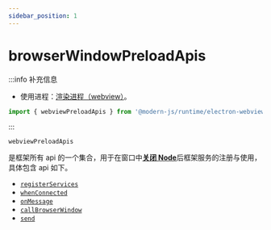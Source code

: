 ```yaml
---
sidebar_position: 1
---
```


# browserWindowPreloadApis

:::info 补充信息
* 使用进程：[渲染进程（webview）](/docs/guides/features/electron/basic#渲染进程)。

```typescript
import { webviewPreloadApis } from '@modern-js/runtime/electron-webview';
```
:::


`webviewPreloadApis`

是框架所有 api 的一个集合，用于在窗口中[**关闭 Node**](/docs/guides/features/electron/develop)后框架服务的注册与使用，具体包含 api 如下。

- [`registerServices`](/docs/apis/runtime/electron/webview-process/index#registerservices)
- [`whenConnected`](/docs/apis/runtime/electron/webview-process/index#whenConnected)
- [`onMessage`](/docs/apis/runtime/electron/webview-process/index#onMessage)
- [`callBrowserWindow`](/docs/apis/runtime/electron/webview-process/index#callbrowserwindow)
- [`send`](/docs/apis/runtime/electron/webview-process/index#send)

